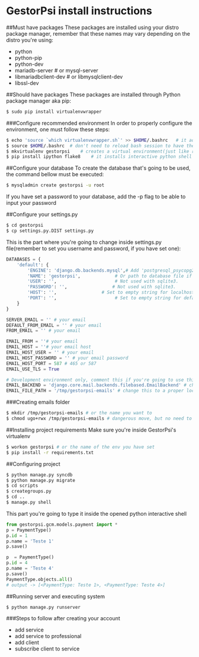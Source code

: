 # GestorPsi install instructions
##Must have packages
These packages are installed using your distro package manager, remember that these names may vary depending on the distro you're using:
- python
- python-pip
- python-dev
- mariadb-server # or mysql-server
- libmariadbclient-dev # or libmysqlclient-dev
- libssl-dev

##Should have packages
These packages are installed through Python package manager aka pip:
```bash
$ sudo pip install virtualenvwrapper
```

###Configure recommended environment
In order to properly configure the environment, one must follow these steps:
```bash
$ echo 'source `which virtualenvwrapper.sh`' >> $HOME/.bashrc   # it adds virtualenvwrapper commands to bash
$ source $HOME/.bashrc  # don't need to reload bash session to have the commands available to you
$ mkvirtualenv gestorpsi    # creates a virtual environment(just like rvm does to Ruby and maven does to Java projects)
$ pip install ipython flake8    # it installs interactive python shell and flake8 code validation to your virtual environment
```
##Configure your database
To create the database that's going to be used, the command bellow must be executed:
```bash
$ mysqladmin create gestorpsi -u root
```
If you have set a password to your database, add the -p flag to be able to input your password

##Configure your settings.py
```bash
$ cd gestorpsi
$ cp settings.py.DIST settings.py
```

This is the part where you're going to change inside settings.py file(remember to set you username and password, if you have set one):
```python
DATABASES = {
    'default': {
        'ENGINE': 'django.db.backends.mysql',# Add 'postgresql_psycopg2', 'postgresql', 'mysql', 'sqlite3' or 'oracle'.
        'NAME': 'gestorpsi',             # Or path to database file if using sqlite3.
        'USER': '',                      # Not used with sqlite3.
        'PASSWORD': '',                 # Not used with sqlite3.
        'HOST': '',                 # Set to empty string for localhost. Not used with sqlite3.
        'PORT': '',                      # Set to empty string for default. Not used with sqlite3.
    }
}

SERVER_EMAIL = '' # your email
DEFAULT_FROM_EMAIL = '' # your email
FROM_EMAIL = '' # your email

EMAIL_FROM = ''# your email
EMAIL_HOST = ''# your email host
EMAIL_HOST_USER = '' # your email
EMAIL_HOST_PASSWORD = '' # your email password
EMAIL_HOST_PORT = 587 # 465 or 587
EMAIL_USE_TLS = True

# Development environment only, comment this if you're going to use this in production environment
EMAIL_BACKEND = 'django.core.mail.backends.filebased.EmailBackend' # change way to write email instead of sending to the real email it writes to file
EMAIL_FILE_PATH = '/tmp/gestorpsi-emails' # change this to a proper location or create this folder, since it's going to be the folder where the emails are going to be written
```

###Creating emails folder
```bash
$ mkdir /tmp/gestorpsi-emails # or the name you want to
$ chmod ugo+rwx /tmp/gestorpsi-emails # dangerous move, but no need to worry here
```

##Installing project requirements
Make sure you're inside GestorPsi's virtualenv
```bash
$ workon gestorpsi # or the name of the env you have set
$ pip install -r requirements.txt
```
##Configuring project
```bash
$ python manage.py syncdb
$ python manage.py migrate
$ cd scripts
$ creategroups.py
$ cd ..
$ manage.py shell
```

This part you're going to type it inside the opened python interactive shell
```python
from gestorpsi.gcm.models.payment import *
p = PaymentType()
p.id = 1
p.name = 'Teste 1'
p.save()

p  = PaymentType()
p.id = 4
p.name = 'Teste 4'
p.save()
PaymentType.objects.all()
# output -> [<PaymentType: Teste 1>, <PaymentType: Teste 4>]
```

##Running server and executing system
```bash
$ python manage.py runserver
```
###Steps to follow after creating your account
- add service
- add service to professional
- add client
- subscribe client to service
